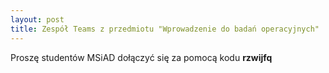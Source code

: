 ```yaml
---
layout: post
title: Zespół Teams z przedmiotu "Wprowadzenie do badań operacyjnych"
---
```


Proszę studentów MSiAD dołączyć się za pomocą kodu __rzwijfq__


